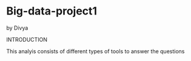 # Big-data-project1

by Divya

INTRODUCTION

This analyis consists of different types of tools to answer the questions 

